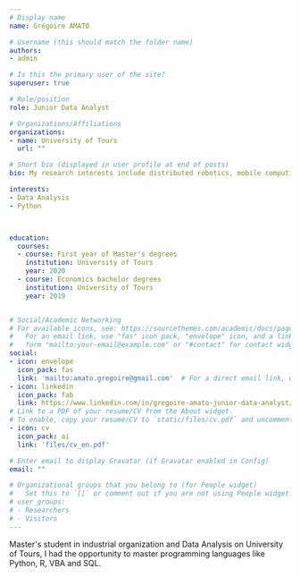 ```yaml
---
# Display name
name: Grégoire AMATO

# Username (this should match the folder name)
authors:
- admin

# Is this the primary user of the site?
superuser: true

# Role/position
role: Junior Data Analyst

# Organizations/Affiliations
organizations:
- name: University of Tours
  url: ""

# Short bio (displayed in user profile at end of posts)
bio: My research interests include distributed robotics, mobile computing and programmable matter.

interests:
- Data Analysis
- Python



education:
  courses:
  - course: First year of Master's degrees
    institution: University of Tours
    year: 2020
  - course: Economics bachelor degrees
    institution: University of Tours
    year: 2019


# Social/Academic Networking
# For available icons, see: https://sourcethemes.com/academic/docs/page-builder/#icons
#   For an email link, use "fas" icon pack, "envelope" icon, and a link in the
#   form "mailto:your-email@example.com" or "#contact" for contact widget.
social:
- icon: envelope
  icon_pack: fas
  link: 'mailto:amato.gregoire@gmail.com'  # For a direct email link, use "mailto:test@example.org".
- icon: linkedin
  icon_pack: fab
  link: https://www.linkedin.com/in/gregoire-amato-junior-data-analyst/?locale=en_US
# Link to a PDF of your resume/CV from the About widget.
# To enable, copy your resume/CV to `static/files/cv.pdf` and uncomment the lines below.
- icon: cv
  icon_pack: ai
  link: 'files/cv_en.pdf'

# Enter email to display Gravatar (if Gravatar enabled in Config)
email: ""

# Organizational groups that you belong to (for People widget)
#   Set this to `[]` or comment out if you are not using People widget.
# user_groups:
# - Researchers
# - Visitors
---
```


Master's student in industrial organization and Data Analysis on University 
of Tours, I had the opportunity to master programming languages like Python, R, VBA 
and SQL. 
